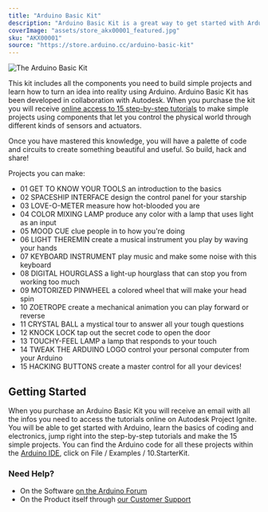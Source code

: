 ```yaml
---
title: "Arduino Basic Kit"
description: "Arduino Basic Kit is a great way to get started with Arduino, coding and electronics!"
coverImage: "assets/store_akx00001_featured.jpg"
sku: "AKX00001"
source: "https://store.arduino.cc/arduino-basic-kit"
---
```


![The Arduino Basic Kit](./assets/store_akx00001_featured.jpg)

This kit includes all the components you need to build simple projects and learn how to turn an idea into reality using Arduino. Arduino Basic Kit has been developed in collaboration with Autodesk. When you purchase the kit you will receive [online access to 15 step-by-step tutorials](http://projectignite.autodesk.com/arduino) to make simple projects using components that let you control the physical world through different kinds of sensors and actuators.

Once you have mastered this knowledge, you will have a palette of code and circuits to create something beautiful and useful. So build, hack and share!

Projects you can make:

* 01 GET TO KNOW YOUR TOOLS an introduction to the basics
* 02 SPACESHIP INTERFACE design the control panel for your starship
* 03 LOVE-O-METER measure how hot-blooded you are
* 04 COLOR MIXING LAMP produce any color with a lamp that uses light as an input
* 05 MOOD CUE clue people in to how you're doing
* 06 LIGHT THEREMIN create a musical instrument you play by waving your hands
* 07 KEYBOARD INSTRUMENT play music and make some noise with this keyboard
* 08 DIGITAL HOURGLASS a light-up hourglass that can stop you from working too much
* 09 MOTORIZED PINWHEEL a colored wheel that will make your head spin
* 10 ZOETROPE create a mechanical animation you can play forward or reverse
* 11 CRYSTAL BALL a mystical tour to answer all your tough questions
* 12 KNOCK LOCK tap out the secret code to open the door
* 13 TOUCHY-FEEL LAMP a lamp that responds to your touch
* 14 TWEAK THE ARDUINO LOGO control your personal computer from your Arduino
* 15 HACKING BUTTONS create a master control for all your devices!

## Getting Started

When you purchase an Arduino Basic Kit you will receive an email with all the infos you need to access the tutorials online on Autodesk Project Ignite. You will be able to get started with Arduino, learn the basics of coding and electronics, jump right into the step-by-step tutorials and make the 15 simple projects. You can find the Arduino code for all these projects within the [Arduino IDE](https://www.arduino.cc/en/Main/Software), click on File / Examples / 10.StarterKit.

### Need Help?

* On the Software [on the Arduino Forum](https://forum.arduino.cc/index.php?board=86.0)
* On the Product itself through [our Customer Support](https://support.arduino.cc/hc)

